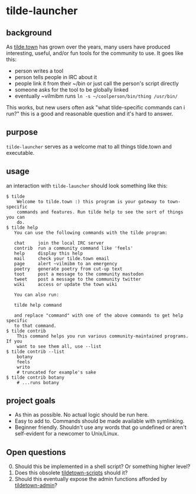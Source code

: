# tilde-launcher

## background

As [tilde.town](https://tilde.town) has grown over the years, many users have
produced interesting, useful, and/or fun tools for the community to use. It
goes like this:

- person writes a tool
- person tells people in IRC about it
- people link it from their ~/bin or just call the person's script directly
- someone asks for the tool to be globally linked
- eventually ~vilmibm runs `ln -s ~/coolperson/bin/thing /usr/bin/`

This works, but new users often ask "what tilde-specific commands can i run?"
this is a good and reasonable question and it's hard to answer.

## purpose

`tilde-launcher` serves as a welcome mat to all things tilde.town and
executable.

## usage

an interaction with `tilde-launcher` should look something like this:

```
$ tilde
    Welcome to tilde.town :) this program is your gateway to town-specific
    commands and features. Run tilde help to see the sort of things you can
    do.
$ tilde help
   You can use the following commands with the tilde program:
   
   chat     join the local IRC server
   contrib  run a community command like 'feels'
   help     display this help
   mail     check your tilde.town email
   page     alert ~vilmibm to an emergency
   poetry   generate poetry from cut-up text
   toot     post a message to the community mastodon
   tweet    post a message to the community twitter
   wiki     access or update the town wiki

   You can also run:

   tilde help command

   and replace "command" with one of the above commands to get help specific
   to that command.
$ tilde contrib
    This command helps you run various community-maintained programs. If you
    want to see them all, use --list
$ tilde contrib --list
    botany
    feels
    writo
    # truncated for example's sake
$ tilde contrib botany
    # ...runs botany
```

## project goals

- As thin as possible. No actual logic should be run here.
- Easy to add to. Commands should be made available with symlinking.
- Beginner friendly. Shouldn't use any words that go undefined or aren't
  self-evident for a newcomer to Unix/Linux.

## Open questions

0. Should this be implemented in a shell script? Or something higher level?
1. Does this obsolete
   [tildetown-scripts](https://github.com/tildetown/tildetown-scripts) should
   it?
2. Should this eventually expose the admin functions afforded by
   [tildetown-admin](https://github.com/tildetown/tildetown-admin)?
